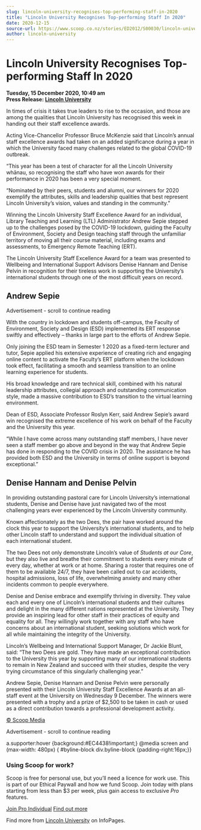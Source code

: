 ```yaml
---
slug: lincoln-university-recognises-top-performing-staff-in-2020
title: "Lincoln University Recognises Top-performing Staff In 2020"
date: 2020-12-15
source-url: https://www.scoop.co.nz/stories/ED2012/S00030/lincoln-university-recognises-top-performing-staff-in-2020.htm
author: lincoln-university
---
```

Lincoln University Recognises Top-performing Staff In 2020
==========================================================

**Tuesday, 15 December 2020, 10:49 am**  
**Press Release: [Lincoln University](https://info.scoop.co.nz/Lincoln_University)**

In times of crisis it takes true leaders to rise to the occasion, and those are among the qualities that Lincoln University has recognised this week in handing out their staff excellence awards.

Acting Vice-Chancellor Professor Bruce McKenzie said that Lincoln’s annual staff excellence awards had taken on an added significance during a year in which the University faced many challenges related to the global COVID-19 outbreak.

“This year has been a test of character for all the Lincoln University whānau, so recognising the staff who have won awards for their performance in 2020 has been a very special moment.

“Nominated by their peers, students and alumni, our winners for 2020 exemplify the attributes, skills and leadership qualities that best represent Lincoln University’s vision, values and standing in the community.”

Winning the Lincoln University Staff Excellence Award for an individual, Library Teaching and Learning (LTL) Administrator Andrew Sepie stepped up to the challenges posed by the COVID-19 lockdown, guiding the Faculty of Environment, Society and Design teaching staff through the unfamiliar territory of moving all their course material, including exams and assessments, to Emergency Remote Teaching (ERT).

The Lincoln University Staff Excellence Award for a team was presented to Wellbeing and International Support Advisors Denise Hannam and Denise Pelvin in recognition for their tireless work in supporting the University’s international students through one of the most difficult years on record.

Andrew Sepie
------------

Advertisement - scroll to continue reading





With the country in lockdown and students off-campus, the Faculty of Environment, Society and Design (ESD) implemented its ERT response swiftly and effectively – thanks in large part to the efforts of Andrew Sepie.

Only joining the ESD team in Semester 1 2020 as a fixed-term lecturer and tutor, Sepie applied his extensive experience of creating rich and engaging online content to activate the Faculty’s ERT platform when the lockdown took effect, facilitating a smooth and seamless transition to an online learning experience for students.

His broad knowledge and rare technical skill, combined with his natural leadership attributes, collegial approach and outstanding communication style, made a massive contribution to ESD’s transition to the virtual learning environment.

Dean of ESD, Associate Professor Roslyn Kerr, said Andrew Sepie’s award win recognised the extreme excellence of his work on behalf of the Faculty and the University this year.

“While I have come across many outstanding staff members, I have never seen a staff member go above and beyond in the way that Andrew Sepie has done in responding to the COVID crisis in 2020. The assistance he has provided both ESD and the University in terms of online support is beyond exceptional.”

Denise Hannam and Denise Pelvin
-------------------------------

In providing outstanding pastoral care for Lincoln University’s international students, Denise and Denise have just navigated two of the most challenging years ever experienced by the Lincoln University community.

Known affectionately as the two Dees, the pair have worked around the clock this year to support the University’s international students, and to help other Lincoln staff to understand and support the individual situation of each international student.

The two Dees not only demonstrate Lincoln’s value of _Students at our Core_, but they also live and breathe their commitment to students every minute of every day, whether at work or at home. Sharing a roster that requires one of them to be available 24/7, they have been called out to car accidents, hospital admissions, loss of life, overwhelming anxiety and many other incidents common to people everywhere.

Denise and Denise embrace and exemplify thriving in diversity. They value each and every one of Lincoln’s international students and their cultures and delight in the many different nations represented at the University. They provide an inspiring lead for other staff in their practices of equity and equality for all. They willingly work together with any staff who have concerns about an international student, seeking solutions which work for all while maintaining the integrity of the University.

Lincoln’s Wellbeing and International Support Manager, Dr Jackie Blunt, said: “The two Dees are gold. They have made an exceptional contribution to the University this year by supporting many of our international students to remain in New Zealand and succeed with their studies, despite the very trying circumstance of this singularly challenging year.”

Andrew Sepie, Denise Hannam and Denise Pelvin were personally presented with their Lincoln University Staff Excellence Awards at an all-staff event at the University on Wednesday 9 December. The winners were presented with a trophy and a prize of $2,500 to be taken in cash or used as a direct contribution towards a professional development activity.

[© Scoop Media](http://www.scoop.co.nz/about/terms.html)  

Advertisement - scroll to continue reading



a.supporter:hover {background:#EC4438!important;} @media screen and (max-width: 480px) { #byline-block div.byline-block {padding-right:16px;}}

### Using Scoop for work?

Scoop is free for personal use, but you’ll need a licence for work use. This is part of our Ethical Paywall and how we fund Scoop. Join today with plans starting from less than $3 per week, plus gain access to exclusive _Pro_ features.  
  
[Join Pro Individual](https://pro.scoop.co.nz/Individual/?from=ProIn24) [Find out more](https://pro.scoop.co.nz/using-scoop-for-work/?from=ProIn24)

Find more from [Lincoln University](https://info.scoop.co.nz/Lincoln_University) on InfoPages.